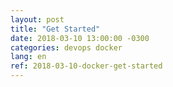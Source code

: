 ```yaml
---
layout: post
title: "Get Started"
date: 2018-03-10 13:00:00 -0300
categories: devops docker
lang: en
ref: 2018-03-10-docker-get-started
---
```


